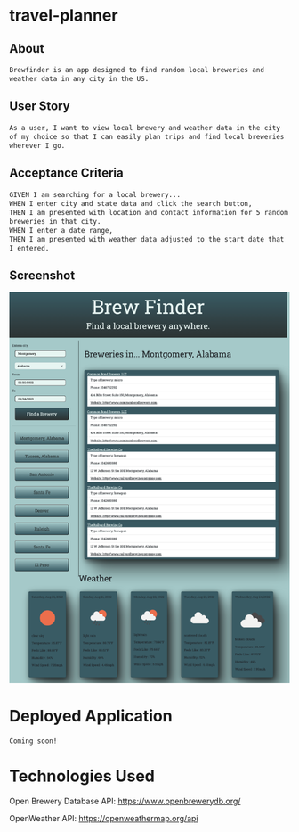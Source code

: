 # travel-planner

## About

```
Brewfinder is an app designed to find random local breweries and weather data in any city in the US.
```

## User Story

```
As a user, I want to view local brewery and weather data in the city of my choice so that I can easily plan trips and find local breweries wherever I go.
```

## Acceptance Criteria

```
GIVEN I am searching for a local brewery...
WHEN I enter city and state data and click the search button,
THEN I am presented with location and contact information for 5 random breweries in that city.
WHEN I enter a date range,
THEN I am presented with weather data adjusted to the start date that I entered.
```

## Screenshot

!["A screenshot of the Brewfinder app showing a user search aside with city, state, and date range inputs and dynamically-populating brewery and weather data sections."](./assets/images/app-screenshot.png)

# Deployed Application

```
Coming soon!
```

# Technologies Used

Open Brewery Database API:
https://www.openbrewerydb.org/

OpenWeather API:
https://openweathermap.org/api
